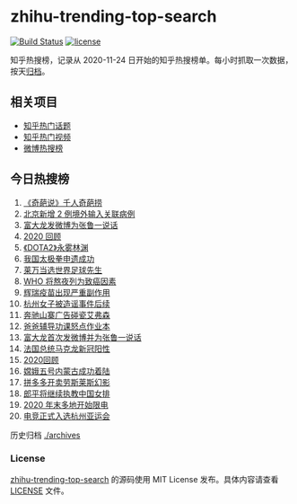 # zhihu-trending-top-search

[![Build Status](https://github.com/justjavac/zhihu-trending-top-search/workflows/ci/badge.svg?branch=main)](https://github.com/justjavac/zhihu-trending-top-search/actions)
[![license](https://img.shields.io/github/license/justjavac/zhihu-trending-top-search)](https://github.com/justjavac/zhihu-trending-top-search/blob/main/LICENSE)

知乎热搜榜，记录从 2020-11-24 日开始的知乎热搜榜单。每小时抓取一次数据，按天[归档](./archives)。

## 相关项目

- [知乎热门话题](https://github.com/justjavac/zhihu-trending-hot-questions)
- [知乎热门视频](https://github.com/justjavac/zhihu-trending-hot-video)
- [微博热搜榜](https://github.com/justjavac/weibo-trending-hot-search)

## 今日热搜榜

<!-- BEGIN -->
<!-- 最后更新时间 Sat Dec 19 2020 20:06:12 GMT+0800 (CST) -->
1. [《奇葩说》千人奇葩捞](https://www.zhihu.com/search?q=奇葩说)
1. [北京新增 2 例境外输入关联病例](https://www.zhihu.com/search?q=北京疫情)
1. [富大龙发微博为张鲁一说话](https://www.zhihu.com/search?q=张鲁一)
1. [2020 回顾](https://www.zhihu.com/search?q=2020事件)
1. [《DOTA2》永雾林渊](https://www.zhihu.com/search?q=dota2)
1. [我国太极拳申遗成功](https://www.zhihu.com/search?q=太极拳)
1. [莱万当选世界足球先生](https://www.zhihu.com/search?q=莱万)
1. [WHO 将熬夜列为致癌因素](https://www.zhihu.com/search?q=熬夜致癌)
1. [辉瑞疫苗出现严重副作用](https://www.zhihu.com/search?q=辉瑞疫苗不良反应)
1. [杭州女子被造谣事件后续](https://www.zhihu.com/search?q=女子被冤枉出轨)
1. [奔驰山寨广告碰瓷艾弗森](https://www.zhihu.com/search?q=奔驰艾弗森)
1. [爸爸辅导功课怒点作业本](https://www.zhihu.com/search?q=爸爸辅导功课)
1. [富大龙首次发微博并为张鲁一说话](https://www.zhihu.com/search?q=张鲁一)
1. [法国总统马克龙新冠阳性](https://www.zhihu.com/search?q=马克龙新冠)
1. [2020回顾](https://www.zhihu.com/search?q=2020事件)
1. [嫦娥五号内蒙古成功着陆](https://www.zhihu.com/search?q=嫦娥五号)
1. [拼多多开卖劳斯莱斯幻影](https://www.zhihu.com/search?q=拼多多劳斯莱斯)
1. [郎平将继续执教中国女排](https://www.zhihu.com/search?q=郎平)
1. [2020 年末多地开始限电](https://www.zhihu.com/search?q=限电)
1. [电竞正式入选杭州亚运会](https://www.zhihu.com/search?q=电竞入亚)
<!-- END -->

历史归档 [./archives](./archives)

### License

[zhihu-trending-top-search](https://github.com/justjavac/zhihu-trending-top-search) 的源码使用 MIT License 发布。具体内容请查看 [LICENSE](./LICENSE) 文件。
